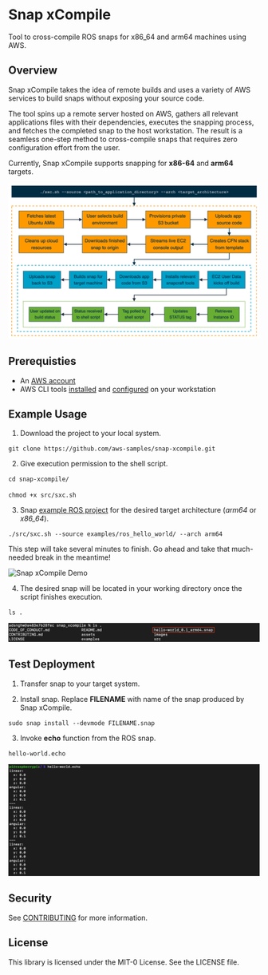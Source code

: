 # Snap xCompile
Tool to cross-compile ROS snaps for x86_64 and arm64 machines using AWS.

## Overview
Snap xCompile takes the idea of remote builds and uses a variety of AWS services to build snaps without exposing your source code.

The tool spins up a remote server hosted on AWS, gathers all relevant applications files with their dependencies, executes the snapping process, and fetches the completed snap to the host workstation. The result is a seamless one-step method to cross-compile snaps that requires zero configuration effort from the user.

Currently, Snap xCompile supports snapping for **x86-64** and **arm64** targets.

![Snap xCompile Pipeline](assets/workflow.png)


## Prerequisties
* An [AWS account](https://aws.amazon.com/premiumsupport/knowledge-center/create-and-activate-aws-account/)
* AWS CLI tools [installed](https://docs.aws.amazon.com/cli/latest/userguide/install-cliv2.html) and [configured](https://docs.aws.amazon.com/cli/latest/userguide/cli-configure-quickstart.html) on your workstation


## Example Usage

1. Download the project to your local system.

```
git clone https://github.com/aws-samples/snap-xcompile.git
```

2. Give execution permission to the shell script.

```
cd snap-xcompile/

chmod +x src/sxc.sh
```

3. Snap [example ROS project](examples/ros_hello_world) for the desired target architecture (*arm64* or *x86_64*).

```
./src/sxc.sh --source examples/ros_hello_world/ --arch arm64
```

This step will take several minutes to finish. Go ahead and take that much-needed break in the meantime!

![Snap xCompile Demo](assets/sxc-demo-comp.gif)

4. The desired snap will be located in your working directory once the script finishes execution.
```
ls .
```
![File List](assets/file-list.png)


## Test Deployment

1. Transfer snap to your target system.

2. Install snap. Replace **FILENAME** with name of the snap produced by Snap xCompile.
```
sudo snap install --devmode FILENAME.snap
```

3. Invoke **echo** function from the ROS snap.
```
hello-world.echo
```

![Test Deployment](assets/test-deployment.png)


## Security

See [CONTRIBUTING](CONTRIBUTING.md#security-issue-notifications) for more information.


## License

This library is licensed under the MIT-0 License. See the LICENSE file.
